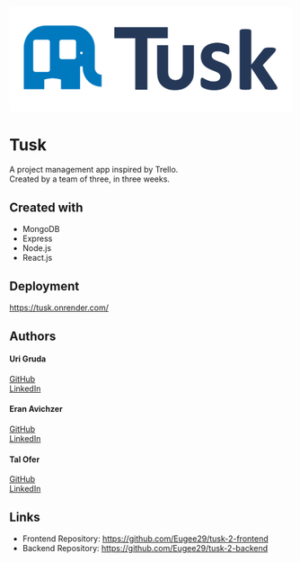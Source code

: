 
![Logo](backend/public/static/media/logo-horizontal-dark.b2d77cef661c0d434383.png)


# Tusk

A project management app inspired by Trello.  
Created by a team of three, in three weeks.



## Created with

- MongoDB
- Express
- Node.js
- React.js




## Deployment
https://tusk.onrender.com/


## Authors

#### Uri Gruda  
[GitHub](https://github.com/Eugee29)    
[LinkedIn](https://www.linkedin.com/in/uri-gruda-70b36b22b/)
  
#### Eran Avichzer  
[GitHub](https://github.com/EranAAA)   
[LinkedIn](https://www.linkedin.com/in/eran-avichzer/)

#### Tal Ofer  
[GitHub](https://github.com/TalAOfer)    
[LinkedIn](https://www.linkedin.com/in/tal-ofer-9408b9242/)

## Links

- Frontend Repository: https://github.com/Eugee29/tusk-2-frontend
- Backend Repository: https://github.com/Eugee29/tusk-2-backend

